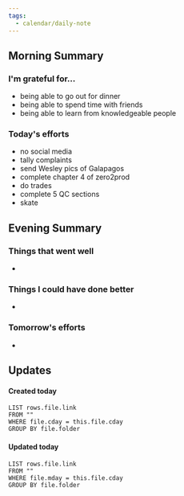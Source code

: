 ```yaml
---
tags:
  - calendar/daily-note
---
```


## Morning Summary

### I'm grateful for...

- being able to go out for dinner
- being able to spend time with friends 
- being able to learn from knowledgeable people 

### Today's efforts

- no social media
- tally complaints
- send Wesley pics of Galapagos
- complete chapter 4 of zero2prod
- do trades
- complete 5 QC sections
- skate 

## Evening Summary

### Things that went well

-

### Things I could have done better

-

### Tomorrow's efforts

-

## Updates

#### Created today

```dataview
LIST rows.file.link
FROM ""
WHERE file.cday = this.file.cday
GROUP BY file.folder
```

#### Updated today

```dataview
LIST rows.file.link
FROM ""
WHERE file.mday = this.file.cday
GROUP BY file.folder
```
